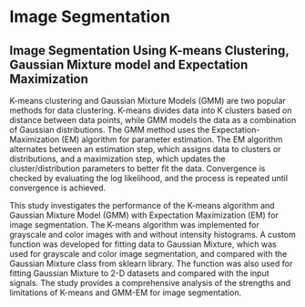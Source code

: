 # Image Segmentation 
## Image Segmentation Using K-means Clustering, Gaussian Mixture model and Expectation Maximization
K-means clustering and Gaussian Mixture Models (GMM) are two popular methods for data clustering. K-means divides data into K clusters based on distance between data points, while GMM models the data as a combination of Gaussian distributions. The GMM method uses the Expectation-Maximization (EM) algorithm for parameter estimation. The EM algorithm alternates between an estimation step, which assigns data to clusters or distributions, and a maximization step, which updates the cluster/distribution parameters to better fit the data. Convergence is checked by evaluating the log likelihood, and the process is repeated until convergence is achieved. 

This study investigates the performance of the K-means algorithm and Gaussian Mixture Model (GMM) with Expectation Maximization (EM) for image segmentation. The K-means 
algorithm was implemented for grayscale and color images with and without intensity histograms. A custom function was developed for fitting data to Gaussian Mixture, which was used for grayscale and color image segmentation, and compared with the Gaussian Mixture class from sklearn library. The function was also used for fitting Gaussian Mixture to 2-D datasets and compared with the input signals. The study provides a comprehensive analysis of the strengths and limitations of K-means and GMM-EM for image segmentation.

